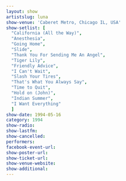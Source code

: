 ```yaml
---
layout: show
artistslug: luna
show-venue: 'Caberet Metro, Chicago IL, USA'
show-setlist: [
  "California (All the Way)",
  "Anesthesia",
  "Going Home",
  "Slide",
  "Thank You For Sending Me An Angel",
  "Tiger Lily",
  "Friendly Advice",
  "I Can't Wait",
  "Slash Your Tires",
  "That's What You Always Say",
  "Time to Quit",
  "Hold on (John)",
  "Indian Summer",
  "I Want Everything"
  ]
show-date: 1994-05-16
category: 1994
show-radio: 
show-lastfm: 
show-cancelled: 
performers: 
facebook-event-url: 
show-poster-url: 
show-ticket-url: 
show-venue-website: 
show-additional: 
---
```


